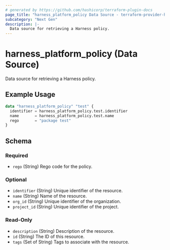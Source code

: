 ```yaml
---
# generated by https://github.com/hashicorp/terraform-plugin-docs
page_title: "harness_platform_policy Data Source - terraform-provider-harness"
subcategory: "Next Gen"
description: |-
  Data source for retrieving a Harness policy.
---
```


# harness_platform_policy (Data Source)

Data source for retrieving a Harness policy.

## Example Usage

```terraform
data "harness_platform_policy" "test" {
  identifier = harness_platform_policy.test.identifier
  name       = harness_platform_policy.test.name
  rego       = "package test"
}
```

<!-- schema generated by tfplugindocs -->
## Schema

### Required

- `rego` (String) Rego code for the policy.

### Optional

- `identifier` (String) Unique identifier of the resource.
- `name` (String) Name of the resource.
- `org_id` (String) Unique identifier of the organization.
- `project_id` (String) Unique identifier of the project.

### Read-Only

- `description` (String) Description of the resource.
- `id` (String) The ID of this resource.
- `tags` (Set of String) Tags to associate with the resource.


